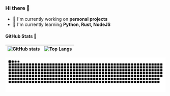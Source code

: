 ### Hi there 👋

- 🔭 I'm currently working on **personal projects**
- 🌱 I'm currently learning **Python, Rust, NodeJS**

#### GitHub Stats 📖
| ![GitHub stats](https://github-readme-stats-brunoanesio.vercel.app//api?username=brunoanesio&theme=dark&show_icons=true&hide_border=true&bg_color=1e1e2e&text_color=cdd6f4&icon_color=cba6f7&title_color=94e2d5) | ![Top Langs](https://github-readme-stats-brunoanesio.vercel.app//api/top-langs/?username=brunoanesio&layout=compact&theme=dark&hide_border=true&bg_color=1e1e2e&text_color=cdd6f4&icon_color=cba6f7&title_color=94e2d5) |
| ---------- | ----------- |


![GitHub Snake dark](https://github.com/brunoanesio/brunoanesio/blob/output/github-snake-dark.svg#gh-dark-mode-only)
